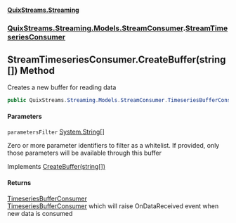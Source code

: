 #### [QuixStreams.Streaming](index.md 'index')
### [QuixStreams.Streaming.Models.StreamConsumer](QuixStreams.Streaming.Models.StreamConsumer.md 'QuixStreams.Streaming.Models.StreamConsumer').[StreamTimeseriesConsumer](StreamTimeseriesConsumer.md 'QuixStreams.Streaming.Models.StreamConsumer.StreamTimeseriesConsumer')

## StreamTimeseriesConsumer.CreateBuffer(string[]) Method

Creates a new buffer for reading data

```csharp
public QuixStreams.Streaming.Models.StreamConsumer.TimeseriesBufferConsumer CreateBuffer(params string[] parametersFilter);
```
#### Parameters

<a name='QuixStreams.Streaming.Models.StreamConsumer.StreamTimeseriesConsumer.CreateBuffer(string[]).parametersFilter'></a>

`parametersFilter` [System.String](https://docs.microsoft.com/en-us/dotnet/api/System.String 'System.String')[[]](https://docs.microsoft.com/en-us/dotnet/api/System.Array 'System.Array')

Zero or more parameter identifiers to filter as a whitelist. If provided, only those parameters will be available through this buffer

Implements [CreateBuffer(string[])](IStreamTimeseriesConsumer.CreateBuffer(string[]).md 'QuixStreams.Streaming.Models.StreamConsumer.IStreamTimeseriesConsumer.CreateBuffer(string[])')

#### Returns
[TimeseriesBufferConsumer](TimeseriesBufferConsumer.md 'QuixStreams.Streaming.Models.StreamConsumer.TimeseriesBufferConsumer')  
[TimeseriesBufferConsumer](TimeseriesBufferConsumer.md 'QuixStreams.Streaming.Models.StreamConsumer.TimeseriesBufferConsumer') which will raise OnDataReceived event when new data is consumed